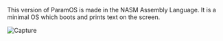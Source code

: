 This version of ParamOS is made in the NASM Assembly Language. It is a minimal OS which boots and prints text on the screen.

![Capture](https://github.com/user-attachments/assets/2b354a7c-a50a-4068-9180-b88dfcc85d80)
